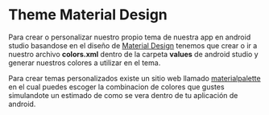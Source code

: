 # Theme Material Design
Para crear o personalizar nuestro propio tema de nuestra app en android studio basandose en el diseño de [Material Design](https://www.google.com/design/spec/material-design/introduction.html) 
tenemos que crear o ir a nuestro archivo **colors.xml** dentro de la carpeta **values** de android studio y generar nuestros colores a utilizar en el tema.

Para crear temas personalizados existe un sitio web llamado [materialpalette](https://www.materialpalette.com/) en el cual puedes escoger la combinacion de colores que gustes simulandote un estimado de como se vera dentro de tu aplicación de android.
